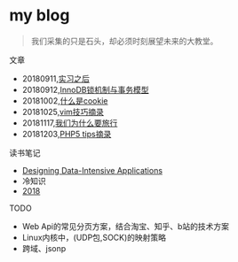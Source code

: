 # my blog

>我们采集的只是石头，却必须时刻展望未来的大教堂。

文章
* 20180911,[实习之后](./2018/20180911_after_my_practice_in_tencent.md)
* 20180912,[InnoDB锁机制与事务模型](./2018/20180912_innodb_locking_and_transaction_model.md)
* 20181002,[什么是cookie](./2018/20181002_what_is_cookie.md)
* 20181025,[vim技巧摘录](./2018/20181025_vim_skills.md)
* 20181117,[我们为什么要旅行](./2018/20181105_why_we_travel.md)
* 20181203,[PHP5 tips摘录](./2018/20181203_detail_about_php5.md)


读书笔记
 * [Designing Data-Intensive Applications](./book/DDIA.md)
 * [](./book/)
冷知识
*  [2018](./trivia/2018.md)



TODO
* Web Api的常见分页方案，结合淘宝、知乎、b站的技术方案
* Linux内核中，(UDP包,SOCK)的映射策略
* 跨域、jsonp